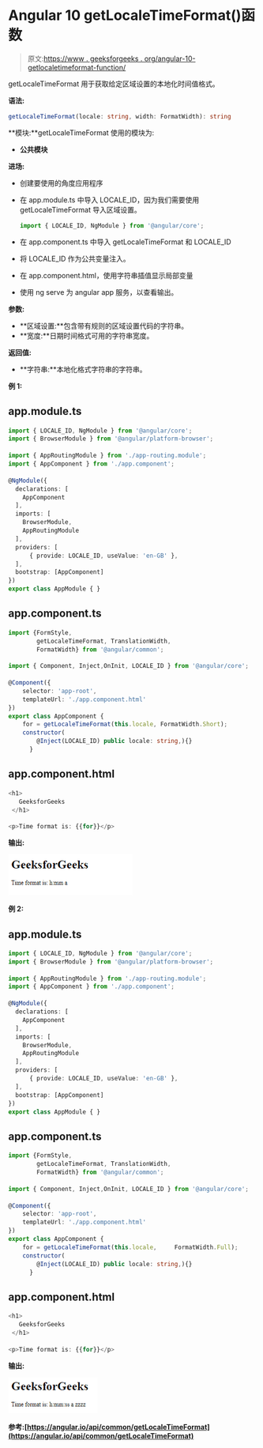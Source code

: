 # Angular 10 getLocaleTimeFormat()函数

> 原文:[https://www . geeksforgeeks . org/angular-10-getlocaletimeformat-function/](https://www.geeksforgeeks.org/angular-10-getlocaletimeformat-function/)

getLocaleTimeFormat 用于获取给定区域设置的本地化时间值格式。

**语法:**

```ts
getLocaleTimeFormat(locale: string, width: FormatWidth): string
```

**模块:**getLocaleTimeFormat 使用的模块为:

*   **公共模块**

**进场:**

*   创建要使用的角度应用程序
*   在 app.module.ts 中导入 LOCALE_ID，因为我们需要使用 getLocaleTimeFormat 导入区域设置。

    ```ts
    import { LOCALE_ID, NgModule } from '@angular/core';
    ```

*   在 app.component.ts 中导入 getLocaleTimeFormat 和 LOCALE_ID
*   将 LOCALE_ID 作为公共变量注入。
*   在 app.component.html，使用字符串插值显示局部变量
*   使用 ng serve 为 angular app 服务，以查看输出。

**参数:**

*   **区域设置:**包含带有规则的区域设置代码的字符串。
*   **宽度:**日期时间格式可用的字符串宽度。

**返回值:**

*   **字符串:**本地化格式字符串的字符串。

**例 1:**

## app.module.ts

```ts
import { LOCALE_ID, NgModule } from '@angular/core';
import { BrowserModule } from '@angular/platform-browser';

import { AppRoutingModule } from './app-routing.module';
import { AppComponent } from './app.component';

@NgModule({
  declarations: [
    AppComponent
  ],
  imports: [
    BrowserModule,
    AppRoutingModule
  ],
  providers: [
      { provide: LOCALE_ID, useValue: 'en-GB' },
  ],
  bootstrap: [AppComponent]
})
export class AppModule { }
```

## app.component.ts

```ts
import {FormStyle,
        getLocaleTimeFormat, TranslationWidth, 
        FormatWidth} from '@angular/common';

import { Component, Inject,OnInit, LOCALE_ID } from '@angular/core';

@Component({
    selector: 'app-root',
    templateUrl: './app.component.html'
})
export class AppComponent {
    for = getLocaleTimeFormat(this.locale, FormatWidth.Short);
    constructor(
        @Inject(LOCALE_ID) public locale: string,){}
      }
```

## app.component.html

```ts
<h1>
   GeeksforGeeks
 </h1>

<p>Time format is: {{for}}</p>
```

**输出:**

![](img/8c578394c6b5b3648db3b981de652670.png)

**例 2:**

## app.module.ts

```ts
import { LOCALE_ID, NgModule } from '@angular/core';
import { BrowserModule } from '@angular/platform-browser';

import { AppRoutingModule } from './app-routing.module';
import { AppComponent } from './app.component';

@NgModule({
  declarations: [
    AppComponent
  ],
  imports: [
    BrowserModule,
    AppRoutingModule
  ],
  providers: [
      { provide: LOCALE_ID, useValue: 'en-GB' },
  ],
  bootstrap: [AppComponent]
})
export class AppModule { }
```

## app.component.ts

```ts
import {FormStyle,
        getLocaleTimeFormat, TranslationWidth, 
        FormatWidth} from '@angular/common';

import { Component, Inject,OnInit, LOCALE_ID } from '@angular/core';

@Component({
    selector: 'app-root',
    templateUrl: './app.component.html'
})
export class AppComponent {
    for = getLocaleTimeFormat(this.locale,     FormatWidth.Full);
    constructor(
        @Inject(LOCALE_ID) public locale: string,){}
      }
```

## app.component.html

```ts
<h1>
   GeeksforGeeks
 </h1>

<p>Time format is: {{for}}</p>
```

**输出:**

![](img/c05895fa08aaa173c15882110258791e.png)

**参考:**[](https://angular.io/api/common/getLocaleCurrencyName)**[https://angular.io/api/common/getLocaleTimeFormat](https://angular.io/api/common/getLocaleTimeFormat)**